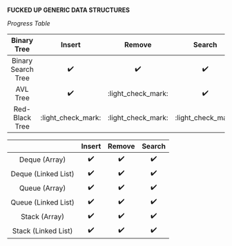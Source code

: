 **FUCKED UP GENERIC DATA STRUCTURES**

*Progress Table*

| Binary Tree        | Insert             | Remove             | Search             |
| :----------------: | :----------------: | :----------------: | :----------------: |
| Binary Search Tree | :heavy_check_mark: | :heavy_check_mark: | :heavy_check_mark: |
| AVL Tree           | :heavy_check_mark: | :light_check_mark: | :heavy_check_mark: |
| Red-Black Tree     | :light_check_mark: | :light_check_mark: | :light_check_mark: |

|                     | Insert             | Remove             | Search             |
| :-----------------: | :----------------: | :----------------: | :----------------: |
| Deque (Array)       | :heavy_check_mark: | :heavy_check_mark: | :heavy_check_mark: |
| Deque (Linked List) | :heavy_check_mark: | :heavy_check_mark: | :heavy_check_mark: |
| Queue (Array)       | :heavy_check_mark: | :heavy_check_mark: | :heavy_check_mark: |
| Queue (Linked List) | :heavy_check_mark: | :heavy_check_mark: | :heavy_check_mark: |
| Stack (Array)       | :heavy_check_mark: | :heavy_check_mark: | :heavy_check_mark: |
| Stack (Linked List) | :heavy_check_mark: | :heavy_check_mark: | :heavy_check_mark: |
